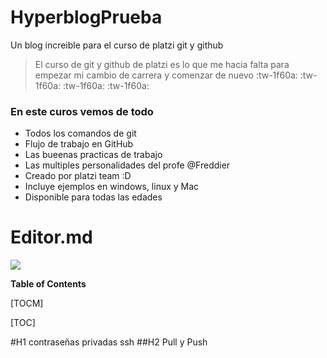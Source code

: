 # HyperblogPrueba
Un blog increible para el curso de platzi git y github
>El curso de git y github de platzi es lo que me hacia falta para empezar mi cambio de carrera y comenzar de nuevo :tw-1f60a: :tw-1f60a: :tw-1f60a: :tw-1f60a:




###  En este curos vemos de todo 

- Todos los comandos de git
- Flujo de trabajo en GitHub
- Las bueenas practicas de trabajo 
- Las multiples personalidades del profe @Freddier
- Creado por platzi team :D
- Incluye ejemplos en windows, linux y Mac
- Disponible para todas las edades


# Editor.md

![](https://pandao.github.io/editor.md/images/logos/editormd-logo-180x180.png)



**Table of Contents**

[TOCM]

[TOC]

#H1 contraseñas privadas ssh
##H2 Pull y Push

